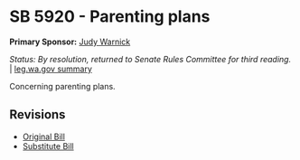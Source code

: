 # SB 5920 - Parenting plans
**Primary Sponsor:** [Judy Warnick](/person/leg/judith.warnick.md)

*Status: By resolution, returned to Senate Rules Committee for third reading.* | [leg.wa.gov summary](https://app.leg.wa.gov/billsummary?BillNumber=5920&Year=2021)

Concerning parenting plans.

## Revisions
* [Original Bill](1/)
* [Substitute Bill](S/)